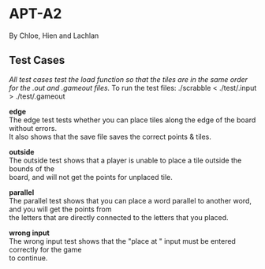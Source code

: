 # APT-A2
By Chloe, Hien and Lachlan

## Test Cases
*All test cases test the load function so that the tiles are in the same order for the .out and .gameout files.*
To run the test files: ./scrabble < ./test/<testname>.input > ./test/<testname>.gameout

**edge** <br>
The edge test tests whether you can place tiles along the edge of the board without errors. <br> It also shows that the save file saves the correct points & tiles.

**outside** <br>
The outside test shows that a player is unable to place a tile outside the bounds of the <br> board, and will not get the points for unplaced tile.

**parallel** <br>
The parallel test shows that you can place a word parallel to another word, and you will get the points from <br> the letters that are directly connected to the letters that you placed.

**wrong input** <br>
The wrong input test shows that the "place <letter> at <coordinate>" input must be entered correctly for the game <br> to continue.
